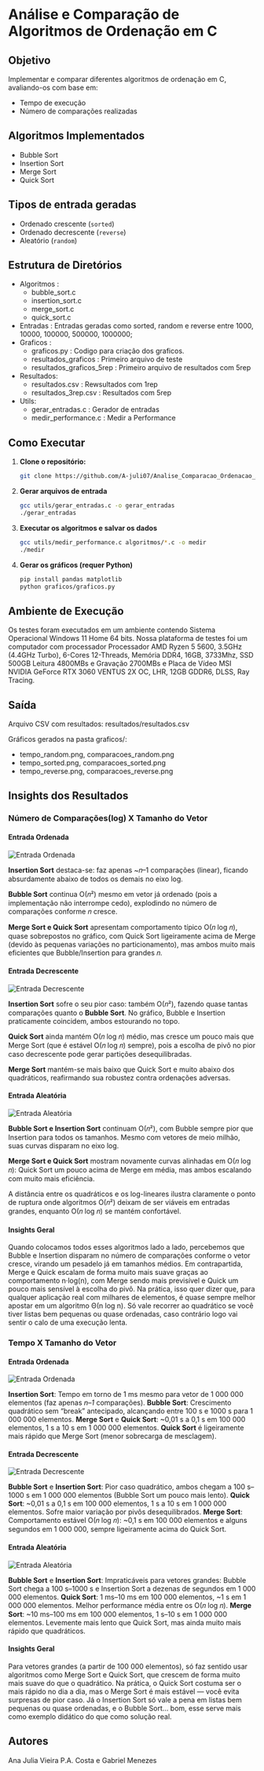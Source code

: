 # Análise e Comparação de Algoritmos de Ordenação em C

## Objetivo
Implementar e comparar diferentes algoritmos de ordenação em C, avaliando-os com base em:
- Tempo de execução
- Número de comparações realizadas

## Algoritmos Implementados
- Bubble Sort
- Insertion Sort
- Merge Sort
- Quick Sort

## Tipos de entrada geradas

- Ordenado crescente (`sorted`)
- Ordenado decrescente (`reverse`)
- Aleatório (`random`)

## Estrutura de Diretórios

- Algoritmos :
     - bubble_sort.c
     - insertion_sort.c
     - merge_sort.c
     - quick_sort.c
- Entradas : Entradas geradas como sorted, random e reverse entre 1000, 10000, 100000, 500000, 1000000;
- Graficos :
     - graficos.py : Codigo para criação dos graficos.
     - resultados_graficos : Primeiro arquivo de teste
     - resultados_graficos_5rep : Primeiro arquivo de resultados com 5rep
- Resultados:
     - resultados.csv : Rewsultados com 1rep
     - resultados_3rep.csv : Resultados com 5rep
- Utils:
     - gerar_entradas.c : Gerador de entradas
     - medir_performance.c : Medir a Performance

## Como Executar

1. **Clone o repositório:**
   ```bash
   git clone https://github.com/A-juli07/Analise_Comparacao_Ordenacao_AnaliseDeAlgoritmos.git

2. **Gerar arquivos de entrada**
   ```bash
   gcc utils/gerar_entradas.c -o gerar_entradas
   ./gerar_entradas

3. **Executar os algoritmos e salvar os dados**
   ```bash
   gcc utils/medir_performance.c algoritmos/*.c -o medir
   ./medir

4. **Gerar os gráficos (requer Python)**
   ```bash
   pip install pandas matplotlib
   python graficos/graficos.py

## Ambiente de Execução
Os testes foram executados em um ambiente contendo Sistema Operacional
Windows 11 Home 64 bits. Nossa plataforma de testes foi um computador com processador Processador AMD Ryzen 5 5600, 3.5GHz (4.4GHz Turbo), 6-Cores 12-Threads,
Memória DDR4, 16GB, 3733Mhz, SSD 500GB Leitura 4800MBs e Gravação 2700MBs e Placa de Vídeo MSI NVIDIA GeForce RTX 3060 VENTUS 2X OC, LHR, 12GB GDDR6, DLSS, Ray Tracing.

## Saída

Arquivo CSV com resultados: resultados/resultados.csv

Gráficos gerados na pasta graficos/:

- tempo_random.png, comparacoes_random.png
- tempo_sorted.png, comparacoes_sorted.png
- tempo_reverse.png, comparacoes_reverse.png

## Insights dos Resultados

### Número de Comparações(log) X Tamanho do Vetor
#### Entrada Ordenada
  
![Entrada Ordenada](graficos/resultados_graficos_5rep/comparacoes_ordenado.png)
  
**Insertion Sort** destaca-se: faz apenas ~𝑛–1 comparações (linear), ficando absurdamente abaixo de todos os demais no eixo log.

**Bubble Sort** continua O(𝑛²) mesmo em vetor já ordenado (pois a implementação não interrompe cedo), explodindo no número de comparações conforme 𝑛 cresce.

**Merge Sort e Quick Sort** apresentam comportamento típico O(𝑛 log 𝑛), quase sobrepostos no gráfico, com Quick Sort ligeiramente acima de Merge (devido às pequenas variações no particionamento), mas ambos muito mais eficientes que Bubble/Insertion para grandes 𝑛.

#### Entrada Decrescente

![Entrada Decrescente](graficos/resultados_graficos_5rep/comparacoes_decrescente.png)
  
**Insertion Sort** sofre o seu pior caso: também O(𝑛²), fazendo quase tantas comparações quanto o **Bubble Sort**. No gráfico, Bubble e Insertion praticamente coincidem, ambos estourando no topo.

**Quick Sort** ainda mantém O(𝑛 log 𝑛) médio, mas cresce um pouco mais que Merge Sort (que é estável O(𝑛 log 𝑛) sempre), pois a escolha de pivô no pior caso decrescente pode gerar partições desequilibradas.

**Merge Sort** mantém-se mais baixo que Quick Sort e muito abaixo dos quadráticos, reafirmando sua robustez contra ordenações adversas.

#### Entrada Aleatória

![Entrada Aleatória](graficos/resultados_graficos_5rep/comparacoes_aleatório.png)

**Bubble Sort e Insertion Sort** continuam O(𝑛²), com Bubble sempre pior que Insertion para todos os tamanhos. Mesmo com vetores de meio milhão, suas curvas disparam no eixo log.

**Merge Sort e Quick Sort** mostram novamente curvas alinhadas em O(𝑛 log 𝑛): Quick Sort um pouco acima de Merge em média, mas ambos escalando com muito mais eficiência.

A distância entre os quadráticos e os log-lineares ilustra claramente o ponto de ruptura onde algoritmos O(𝑛²) deixam de ser viáveis em entradas grandes, enquanto O(𝑛 log 𝑛) se mantém confortável.

#### Insights Geral 
Quando colocamos todos esses algoritmos lado a lado, percebemos que Bubble e Insertion disparam no número de comparações conforme o vetor cresce, virando um pesadelo já em tamanhos médios.
Em contrapartida, Merge e Quick escalam de forma muito mais suave graças ao comportamento n·log(n), com Merge sendo mais previsível e Quick um pouco mais sensível à escolha do pivô.
Na prática, isso quer dizer que, para qualquer aplicação real com milhares de elementos, é quase sempre melhor apostar em um algoritmo Θ(n log n).
Só vale recorrer ao quadrático se você tiver listas bem pequenas ou quase ordenadas, caso contrário logo vai sentir o calo de uma execução lenta.

### Tempo X Tamanho do Vetor
#### Entrada Ordenada

![Entrada Ordenada](graficos/resultados_graficos_5rep/tempo_ordenado.png)

**Insertion Sort**: Tempo em torno de 1 ms mesmo para vetor de 1 000 000 elementos (faz apenas _n–1_ comparações).
**Bubble Sort**: Crescimento quadrático sem “break” antecipado, alcançando entre 100 s e 1000 s para 1 000 000 elementos.
**Merge Sort** e **Quick Sort**: ~0,01 s a 0,1 s em 100 000 elementos, 1 s a 10 s em 1 000 000 elementos. **Quick Sort** é ligeiramente mais rápido que Merge Sort (menor sobrecarga de mesclagem).

#### Entrada Decrescente

![Entrada Decrescente](graficos/resultados_graficos_5rep/tempo_decrescente.png)

**Bubble Sort** e **Insertion Sort**: Pior caso quadrático, ambos chegam a 100 s–1000 s em 1 000 000 elementos (Bubble Sort um pouco mais lento).
**Quick Sort**: ~0,01 s a 0,1 s em 100 000 elementos, 1 s a 10 s em 1 000 000 elementos. Sofre maior variação por pivôs desequilibrados.
**Merge Sort**: Comportamento estável O(𝑛 log 𝑛): ~0,1 s em 100 000 elementos e alguns segundos em 1 000 000, sempre ligeiramente acima do Quick Sort.

#### Entrada Aleatória

![Entrada Aleatória](graficos/resultados_graficos_5rep/tempo_aleatório.png)

**Bubble Sort** e **Insertion Sort**: Impraticáveis para vetores grandes: Bubble Sort chega a 100 s–1000 s e Insertion Sort a dezenas de segundos em 1 000 000 elementos.
**Quick Sort**: 1 ms–10 ms em 100 000 elementos, ~1 s em 1 000 000 elementos. Melhor performance média entre os O(𝑛 log 𝑛).
**Merge Sort**: ~10 ms–100 ms em 100 000 elementos, 1 s–10 s em 1 000 000 elementos. Levemente mais lento que Quick Sort, mas ainda muito mais rápido que quadráticos.

#### Insights Geral 
Para vetores grandes (a partir de 100 000 elementos), só faz sentido usar algoritmos como Merge Sort e Quick Sort, que crescem de forma muito mais suave do que o quadrático. Na prática, o Quick Sort costuma ser o mais rápido no dia a dia, mas o Merge Sort é mais estável — você evita surpresas de pior caso. Já o Insertion Sort só vale a pena em listas bem pequenas ou quase ordenadas, e o Bubble Sort… bom, esse serve mais como exemplo didático do que como solução real.

## Autores

Ana Julia Vieira P.A. Costa e
Gabriel Menezes
